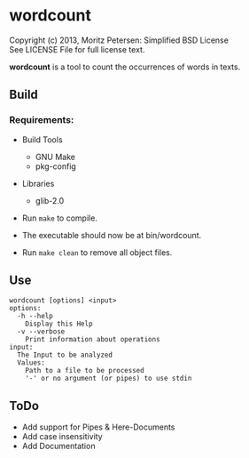 wordcount
=========

Copyright (c) 2013, Moritz Petersen: Simplified BSD License  
See LICENSE File for full license text.

__wordcount__ is a tool to count the occurrences of words in texts.

## Build

### Requirements:

- Build Tools
  + GNU Make
  + pkg-config
- Libraries
  + glib-2.0

- Run ```make``` to compile.
- The executable should now be at bin/wordcount.
- Run ```make clean``` to remove all object files.

## Use

```
wordcount [options] <input>
options:
  -h --help
    Display this Help
  -v --verbose
    Print information about operations
input:
  The Input to be analyzed
  Values:
    Path to a file to be processed
    '-' or no argument (or pipes) to use stdin
```

## ToDo

- Add support for Pipes & Here-Documents
- Add case insensitivity
- Add Documentation

